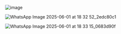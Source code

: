 
![image](https://github.com/user-attachments/assets/516f9f88-82ae-4ce0-9643-a529f045930b)

![WhatsApp Image 2025-06-01 at 18 32 52_2edc80c1](https://github.com/user-attachments/assets/21c4aa26-57ef-4a6d-a33e-6d6472a5c189)

![WhatsApp Image 2025-06-01 at 18 33 15_0683d90f](https://github.com/user-attachments/assets/cb0cd40a-7421-4fe6-a893-810fcb503b15)

